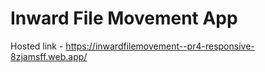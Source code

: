 # Inward File Movement App

Hosted link - https://inwardfilemovement--pr4-responsive-8zjamsff.web.app/

